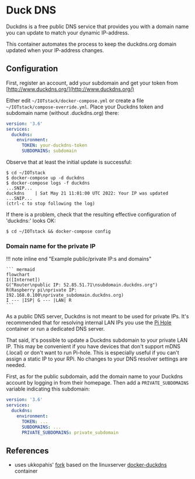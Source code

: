 # Duck DNS

Duckdns is a free public DNS service that provides you with a domain name you
can update to match your dynamic IP-address.

This container automates the process to keep the duckdns.org domain updated
when your IP-address changes.

## Configuration

First, register an account, add your subdomain and get your token from
[http://www.duckdns.org/](http://www.duckdns.org/)

Either edit `~/IOTstack/docker-compose.yml` or create a file
`~/IOTstack/compose-override.yml`. Place your Duckdns token and
subdomain name (without .duckdns.org) there:

``` yaml title="compose-override.yml"
version: '3.6'
services:
  duckdns:
    environment:
      TOKEN: your-duckdns-token
      SUBDOMAINS: subdomain
```

Observe that at least the initial update is successful:

``` console
$ cd ~/IOTstack
$ docker-compose up -d duckdns
$ docker-compose logs -f duckdns
...SNIP...
duckdns    | Sat May 21 11:01:00 UTC 2022: Your IP was updated
...SNIP...
(ctrl-c to stop following the log)
```

If there is a problem, check that the resulting effective configuration of
'duckdns:' looks OK:
``` console
$ cd ~/IOTstack && docker-compose config
```

### Domain name for the private IP

!!! note inline end "Example public/private IP:s and domains"

    ``` mermaid
    flowchart
    I([Internet])
    G("Router\npublic IP: 52.85.51.71\nsubdomain.duckdns.org")
    R(Raspberry pi\nprivate IP: 192.168.0.100\nprivate_subdomain.duckdns.org)
    I --- |ISP| G --- |LAN| R
    ```

As a public DNS server, Duckdns is not meant to be used for private IPs. It's
recommended that for resolving internal LAN IPs you use the [Pi
Hole](Pi-hole.md) container or run a dedicated DNS server.

That said, it's possible to update a Duckdns subdomain to your private LAN IP.
This may be convenient if you have devices that don't support mDNS (.local) or
don't want to run Pi-hole. This is especially useful if you can't assign a
static IP to your RPi. No changes to your DNS resolver settings are needed.

First, as for the public subdomain, add the domain name to your Duckdns account
by logging in from their homepage. Then add a `PRIVATE_SUBDOMAINS` variable
indicating this subdomain:

``` yaml
version: '3.6'
services:
  duckdns:
    environment:
      TOKEN: ...
      SUBDOMAINS: ...
      PRIVATE_SUBDOMAINS: private_subdomain
```

## References

* uses ukkopahis' [fork](https://github.com/ukkopahis/docker-duckdns) based on
  the linuxserver
  [docker-duckdns](https://github.com/linuxserver/docker-duckdns) container
